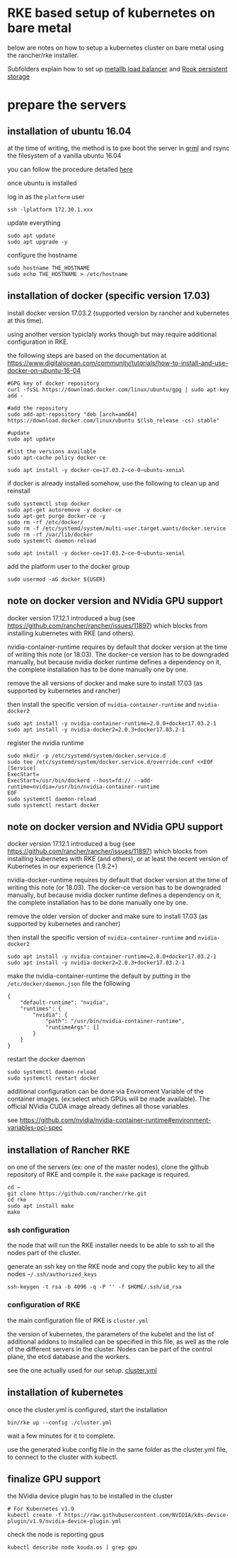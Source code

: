 # RKE based setup of kubernetes on bare metal

below are notes on how to setup a kubernetes cluster on bare metal using the rancher/rke installer.

Subfolders explain how to set up [metallb load balancer](./metallb/) and [Rook persistent storage](./rook/)


# prepare the servers

## installation of ubuntu 16.04

at the time of writing, the method is to pxe boot the server in [grml](../grml/) and rsync the filesystem of a vanilla ubuntu 16.04 

you can follow the procedure detailed [here](../grml)

once ubuntu is installed

log in as the `platform` user
```
ssh -lplatform 172.30.1.xxx

```

update everything
```
sudo apt update
sudo apt upgrade -y
```

configure the hostname
```
sudo hostname THE_HOSTNAME
sudo echo THE_HOSTNAME > /etc/hostname
```


## installation of docker (specific version 17.03)

install docker version 17.03.2 (supported version by rancher and kubernetes at this time).

using another version typiclaly works though but may require additional configuration in RKE.

the following steps are based on the documentation at https://www.digitalocean.com/community/tutorials/how-to-install-and-use-docker-on-ubuntu-16-04


```
#GPG key of docker repository
curl -fsSL https://download.docker.com/linux/ubuntu/gpg | sudo apt-key add -

#add the repository
sudo add-apt-repository "deb [arch=amd64] https://download.docker.com/linux/ubuntu $(lsb_release -cs) stable"

#update
sudo apt update

#list the versions available
sudo apt-cache policy docker-ce

sudo apt install -y docker-ce=17.03.2~ce-0~ubuntu-xenial

```

if docker is already installed somehow, use the following to clean up and reinstall
```
sudo systemctl stop docker
sudo apt-get autoremove -y docker-ce
sudo apt-get purge docker-ce -y
sudo rm -rf /etc/docker/
sudo rm -f /etc/systemd/system/multi-user.target.wants/docker.service
sudo rm -rf /var/lib/docker
sudo systemctl daemon-reload

sudo apt install -y docker-ce=17.03.2~ce-0~ubuntu-xenial

```

add the platform user to the docker group
```
sudo usermod -aG docker ${USER}
```


## note on docker version and NVidia GPU support

docker version 17.12.1 introduced a bug (see https://github.com/rancher/rancher/issues/11897) which blocks from installing kubernetes with RKE (and others).

nvidia-container-runtime requires by default that docker version at the time of writing this note (or 18.03). The docker-ce version has to be downgraded manually, but because nvidia docker runtime defines a dependency on it, the complete installation has to be done manually one by one.

remove the all versions of docker and make sure to install 17.03 (as supported by kubernetes and rancher)

then install the specific version of `nvidia-container-runtime` and `nvidia-docker2`

```
sudo apt install -y nvidia-container-runtime=2.0.0+docker17.03.2-1 
sudo apt install -y nvidia-docker2=2.0.3+docker17.03.2-1
```

register the nvidia runtime
```
sudo mkdir -p /etc/systemd/system/docker.service.d
sudo tee /etc/systemd/system/docker.service.d/override.conf <<EOF
[Service]
ExecStart=
ExecStart=/usr/bin/dockerd --host=fd:// --add-runtime=nvidia=/usr/bin/nvidia-container-runtime
EOF
sudo systemctl daemon-reload
sudo systemctl restart docker
```
## note on docker version and NVidia GPU support

docker version 17.12.1 introduced a bug (see https://github.com/rancher/rancher/issues/11897) which blocks from installing kubernetes with RKE (and others), or at least the recent version of Kubernetes in our experience (1.9.2+)

nvidia-docker-runtime requires by default that docker version at the time of writing this note (or 18.03). The docker-ce version has to be downgraded manually, but because nvidia docker runtime defines a dependency on it, the complete installation has to be done manually one by one.

remove the older version of docker and make sure to install 17.03 (as supported by kubernetes and rancher)

then install the specific version of `nvidia-container-runtime` and `nvidia-docker2`

```
sudo apt install -y nvidia-container-runtime=2.0.0+docker17.03.2-1 
sudo apt install -y nvidia-docker2=2.0.3+docker17.03.2-1
```

make the nvidia-container-runtime the default by putting in the `/etc/docker/daemon.json` file the following
```
{
    "default-runtime": "nvidia",
    "runtimes": {
        "nvidia": {
            "path": "/usr/bin/nvidia-container-runtime",
            "runtimeArgs": []
        }
    }
}
```

restart the docker daemon
```
sudo systemctl daemon-reload
sudo systemctl restart docker
```



additional configuration can be done via Enviroment Variable of the container images. (ex:select which GPUs will be made available). The official NVidia CUDA image already defines all those variables.

see
https://github.com/nvidia/nvidia-container-runtime#environment-variables-oci-spec


## installation of Rancher RKE

on one of the servers (ex: one of the master nodes), clone the github repository of RKE and compile it.
the `make` package is required.


```
cd ~
git clone https://github.com/rancher/rke.git
cd rke
sudo apt install make
make
```

### ssh configuration

the node that will run the RKE installer needs to be able to ssh to all the nodes part of the cluster.

generate an ssh key on the RKE node and copy the public key to all the nodes `~/.ssh/authorized_keys`

```
ssh-keygen -t rsa -b 4096 -q -P '' -f $HOME/.ssh/id_rsa
```


### configuration of RKE

the main configuration file of RKE is `cluster.yml`

the version of kubernetes, the parameters of the kubelet and the list of additional addons to installed can be specified in this file, as well as the role of the different servers in the cluster. Nodes can be part of the control plane, the etcd database and the workers. 

see the one actually used for our setup. [cluster.yml](./cluster.yml)

## installation of kubernetes

once the cluster.yml is configured, start the installation
```
bin/rke up --config ./cluster.yml
```

wait a few minutes for it to complete.

use the generated kube config file in the same folder as the cluster.yml file, to connect to the cluster with kubectl.

## finalize GPU support

the NVidia device plugin has to be installed in the cluster
```
# For Kubernetes v1.9
kubectl create -f https://raw.githubusercontent.com/NVIDIA/k8s-device-plugin/v1.9/nvidia-device-plugin.yml
```

check the node is reporting gpus
```
kubectl describe node kouda.os | grep gpu
```


